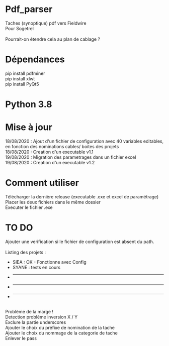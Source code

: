 # Pdf_parser <br/>
Taches (synoptique) pdf vers Fieldwire <br/>
Pour Sogetrel <br/> <br/>
Pourrait-on étendre cela au plan de cablage ? <br/>


# Dépendances <br/>
pip install pdfminer <br/>
pip install xlwt <br/>
pip install PyQt5  <br/>


# Python 3.8 <br/>


# Mise à jour <br/>
18/08/2020 : Ajout d'un fichier de configuration avec 40 variables editables, en fonction des nominations cables/ boites des projets  <br/>
18/08/2020 : Creation d'un executable v1.1  <br/>
19/08/2020 : Migration des parametrages dans un fichier excel  <br/>
19/08/2020 : Creation d'un executable v1.2  <br/>

# Comment utiliser <br/>
Télécharger la dernière release (executable .exe et excel de paramétrage)  <br/>
Placer les deux fichiers dans le même dossier   <br/>
Executer le fichier .exe

# TO DO <br/>
Ajouter une verification si le fichier de configuration est absent du path. <br/>
 <br/>
 Listing des projets :  <br/>
 - SIEA : OK - Fonctionne avec Config <br/>
 - SYANE : tests en cours  <br/>
 - ***
 - ***
 - ***
 <br/>
 Problème de la marge ! <br/>
 Detection problème inversion X / Y <br/>
 Exclure la partie underscores <br/>
 Ajouter le choix du préfixe de nomination de la tache <br/>
 Ajouter le choix du nommage de la categorie de tache <br/>
 Enlever le pass <br/>
